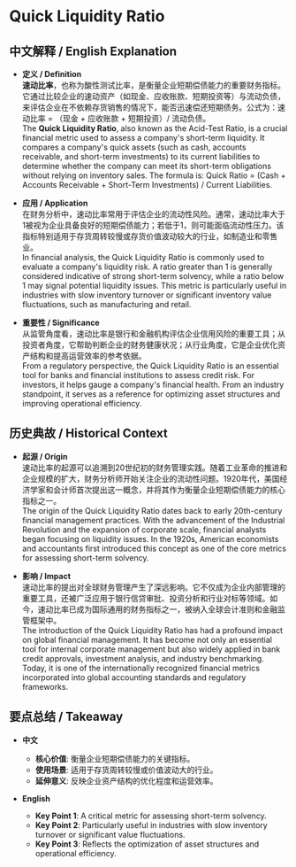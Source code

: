 # Quick Liquidity Ratio

## 中文解释 / English Explanation

* **定义 / Definition**  
  **速动比率**，也称为酸性测试比率，是衡量企业短期偿债能力的重要财务指标。它通过比较企业的速动资产（如现金、应收账款、短期投资等）与流动负债，来评估企业在不依赖存货销售的情况下，能否迅速偿还短期债务。公式为：速动比率 = （现金 + 应收账款 + 短期投资）/ 流动负债。  
  The **Quick Liquidity Ratio**, also known as the Acid-Test Ratio, is a crucial financial metric used to assess a company's short-term liquidity. It compares a company's quick assets (such as cash, accounts receivable, and short-term investments) to its current liabilities to determine whether the company can meet its short-term obligations without relying on inventory sales. The formula is: Quick Ratio = (Cash + Accounts Receivable + Short-Term Investments) / Current Liabilities.

* **应用 / Application**  
  在财务分析中，速动比率常用于评估企业的流动性风险。通常，速动比率大于1被视为企业具备良好的短期偿债能力；若低于1，则可能面临流动性压力。该指标特别适用于存货周转较慢或存货价值波动较大的行业，如制造业和零售业。  
  In financial analysis, the Quick Liquidity Ratio is commonly used to evaluate a company's liquidity risk. A ratio greater than 1 is generally considered indicative of strong short-term solvency, while a ratio below 1 may signal potential liquidity issues. This metric is particularly useful in industries with slow inventory turnover or significant inventory value fluctuations, such as manufacturing and retail.

* **重要性 / Significance**  
  从监管角度看，速动比率是银行和金融机构评估企业信用风险的重要工具；从投资者角度，它帮助判断企业的财务健康状况；从行业角度，它是企业优化资产结构和提高运营效率的参考依据。  
  From a regulatory perspective, the Quick Liquidity Ratio is an essential tool for banks and financial institutions to assess credit risk. For investors, it helps gauge a company's financial health. From an industry standpoint, it serves as a reference for optimizing asset structures and improving operational efficiency.

## 历史典故 / Historical Context

* **起源 / Origin**  
  速动比率的起源可以追溯到20世纪初的财务管理实践。随着工业革命的推进和企业规模的扩大，财务分析师开始关注企业的流动性问题。1920年代，美国经济学家和会计师首次提出这一概念，并将其作为衡量企业短期偿债能力的核心指标之一。  
  The origin of the Quick Liquidity Ratio dates back to early 20th-century financial management practices. With the advancement of the Industrial Revolution and the expansion of corporate scale, financial analysts began focusing on liquidity issues. In the 1920s, American economists and accountants first introduced this concept as one of the core metrics for assessing short-term solvency.

* **影响 / Impact**  
  速动比率的提出对全球财务管理产生了深远影响。它不仅成为企业内部管理的重要工具，还被广泛应用于银行信贷审批、投资分析和行业对标等领域。如今，速动比率已成为国际通用的财务指标之一，被纳入全球会计准则和金融监管框架中。  
  The introduction of the Quick Liquidity Ratio has had a profound impact on global financial management. It has become not only an essential tool for internal corporate management but also widely applied in bank credit approvals, investment analysis, and industry benchmarking. Today, it is one of the internationally recognized financial metrics incorporated into global accounting standards and regulatory frameworks.

## 要点总结 / Takeaway

* **中文**  
  - **核心价值**: 衡量企业短期偿债能力的关键指标。
  - **使用场景**: 适用于存货周转较慢或价值波动大的行业。
  - **延伸意义**: 反映企业资产结构的优化程度和运营效率。

* **English**  
  - **Key Point 1**: A critical metric for assessing short-term solvency.
  - **Key Point 2**: Particularly useful in industries with slow inventory turnover or significant value fluctuations.
  - **Key Point 3**: Reflects the optimization of asset structures and operational efficiency.